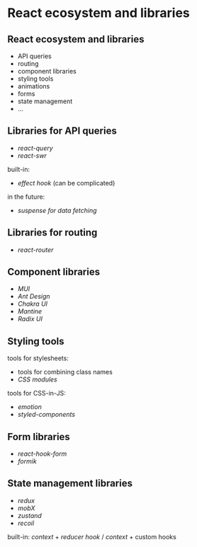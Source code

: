 # React ecosystem and libraries

## React ecosystem and libraries

- API queries
- routing
- component libraries
- styling tools
- animations
- forms
- state management
- ...

## Libraries for API queries

- _react-query_
- _react-swr_

built-in:

- _effect hook_ (can be complicated)

in the future:

- _suspense for data fetching_

## Libraries for routing

- _react-router_

## Component libraries

- _MUI_
- _Ant Design_
- _Chakra UI_
- _Mantine_
- _Radix UI_

## Styling tools

tools for stylesheets:

- tools for combining class names
- _CSS modules_

tools for CSS-in-JS:

- _emotion_
- _styled-components_

## Form libraries

- _react-hook-form_
- _formik_

## State management libraries

- _redux_
- _mobX_
- _zustand_
- _recoil_

built-in: _context_ + _reducer hook_ / _context_ + custom hooks
